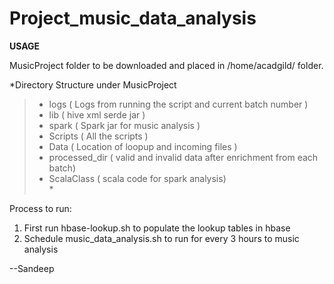 # Project_music_data_analysis

**USAGE**

MusicProject folder to be downloaded and placed in /home/acadgild/ folder.

*Directory Structure under MusicProject <br/>
> * logs ( Logs from running the script and current batch number ) <br/> 
> * lib ( hive xml serde jar ) <br/>
> * spark ( Spark jar for music analysis ) <br/>
> * Scripts ( All the scripts ) <br/>
> * Data ( Location of loopup and incoming files ) <br/>
> * processed_dir ( valid and invalid data after enrichment from each batch) <br/>
> * ScalaClass ( scala code for spark analysis) <br/> *

Process to run:

1. First run hbase-lookup.sh to populate the lookup tables in hbase
2. Schedule music_data_analysis.sh to run for every 3 hours to music analysis


--Sandeep
